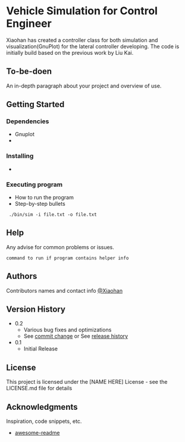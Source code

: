 # Vehicle Simulation for Control Engineer

Xiaohan has created a controller class for both simulation and visualization(GnuPlot) for the lateral controller developing. The code is initially build based on the previous work by Liu Kai.

## To-be-doen

An in-depth paragraph about your project and overview of use.

## Getting Started

### Dependencies

* Gnuplot
* 

### Installing

* 

### Executing program

* How to run the program
* Step-by-step bullets
```
 ./bin/sim -i file.txt -o file.txt
```

## Help

Any advise for common problems or issues.
```
command to run if program contains helper info
```

## Authors

Contributors names and contact info
[@Xiaohan](tangxh98@outlook.com)

## Version History

* 0.2
    * Various bug fixes and optimizations
    * See [commit change]() or See [release history]()
* 0.1
    * Initial Release

## License

This project is licensed under the [NAME HERE] License - see the LICENSE.md file for details

## Acknowledgments

Inspiration, code snippets, etc.
* [awesome-readme]()